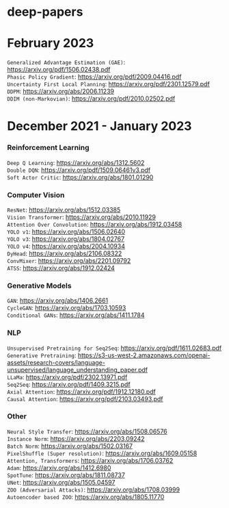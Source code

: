 # deep-papers

# February 2023
`Generalized Advantage Estimation (GAE)`: https://arxiv.org/pdf/1506.02438.pdf <br>
`Phasic Policy Gradient`: https://arxiv.org/pdf/2009.04416.pdf <br>
`Uncertainty First Local Planning`: https://arxiv.org/pdf/2301.12579.pdf
`DDPM`: https://arxiv.org/abs/2006.11239 <br>
`DDIM (non-Markovian)`: https://arxiv.org/pdf/2010.02502.pdf

# December 2021 - January 2023 
### Reinforcement Learning
`Deep Q Learning`: https://arxiv.org/abs/1312.5602 <br>
`Double DQN`: https://arxiv.org/pdf/1509.06461v3.pdf <br>
`Soft Actor Critic`: https://arxiv.org/abs/1801.01290 <br>


### Computer Vision
`ResNet`: https://arxiv.org/abs/1512.03385 <br>
`Vision Transformer`: https://arxiv.org/abs/2010.11929 <br>
`Attention Over Convolution`: https://arxiv.org/abs/1912.03458 <br>
`YOLO v1`: https://arxiv.org/abs/1506.02640 <br>
`YOLO v3`: https://arxiv.org/abs/1804.02767 <br>
`YOLO v4`: https://arxiv.org/abs/2004.10934 <br>
`DyHead`: https://arxiv.org/abs/2106.08322 <br>
`ConvMixer`: https://arxiv.org/abs/2201.09792 <br>
`ATSS`: https://arxiv.org/abs/1912.02424 <br>

### Generative Models
`GAN`: https://arxiv.org/abs/1406.2661 <br>
`CycleGAN`: https://arxiv.org/abs/1703.10593 <br>
`Conditional GANs`: https://arxiv.org/abs/1411.1784 <br>

### NLP
`Unsupervised Pretraining for Seq2Seq`: https://arxiv.org/pdf/1611.02683.pdf <br>
`Generative Pretraining`: https://s3-us-west-2.amazonaws.com/openai-assets/research-covers/language-unsupervised/language_understanding_paper.pdf <br>
`LLaMa`: https://arxiv.org/pdf/2302.13971.pdf <br>
`Seq2Seq`: https://arxiv.org/pdf/1409.3215.pdf <br>
`Axial Attention`: https://arxiv.org/pdf/1912.12180.pdf <br>
`Causal Attention`: https://arxiv.org/pdf/2103.03493.pdf


### Other
`Neural Style Transfer`: https://arxiv.org/abs/1508.06576 <br>
`Instance Norm`: https://arxiv.org/abs/2203.09242 <br>
`Batch Norm`: https://arxiv.org/abs/1502.03167 <br>
`PixelShuffle (Super resolution)`: https://arxiv.org/abs/1609.05158 <br>
`Attention, Transformers`: https://arxiv.org/abs/1706.03762 <br>
`Adam`: https://arxiv.org/abs/1412.6980 <br>
`SpotTune`: https://arxiv.org/abs/1811.08737 <br>
`UNet`: https://arxiv.org/abs/1505.04597 <br>
`ZOO (Adversarial Attacks)`: https://arxiv.org/abs/1708.03999 <br>
`Autoencoder based ZOO`: https://arxiv.org/abs/1805.11770
